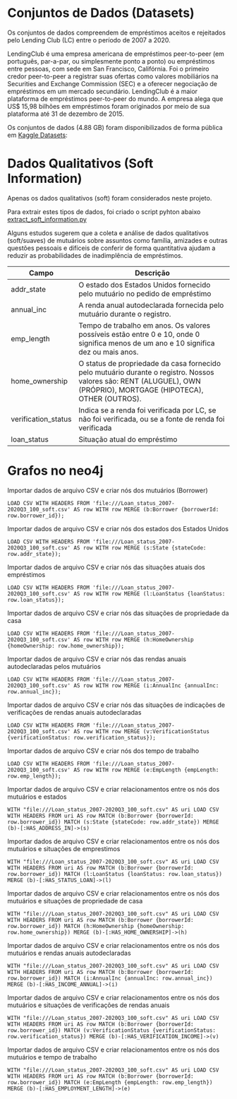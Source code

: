# Conjuntos de Dados (Datasets)

Os conjuntos de dados compreendem de empréstimos aceitos e rejeitados pelo Lending Club (LC) entre o período de 2007 a 2020.

LendingClub é uma empresa americana de empréstimos peer-to-peer (em português, par-a-par, ou simplesmente ponto a ponto) ou  empréstimos entre pessoas, com sede em San Francisco, Califórnia. Foi o primeiro credor peer-to-peer a registrar suas ofertas como valores mobiliários na Securities and Exchange Commission (SEC) e a oferecer negociação de empréstimos em um mercado secundário. LendingClub é a maior plataforma de empréstimos peer-to-peer do mundo. A empresa alega que US$ 15,98 bilhões em empréstimos foram originados por meio de sua plataforma até 31 de dezembro de 2015.

Os conjuntos de dados (4.88 GB) foram disponibilizados de forma pública em [Kaggle Datasets](https://www.kaggle.com/code/faressayah/lending-club-loan-defaulters-prediction/data):

# Dados Qualitativos (Soft Information)

Apenas os dados qualitativos (soft) foram considerados neste projeto.

Para extrair estes tipos de dados, foi criado o script pyhton abaixo [extract_soft_information.py](https://github.com/fabianumfalco/neo4j-lending-club-loan/blob/main/data/extract_soft_information.py)

Alguns estudos sugerem que a coleta e análise de dados qualitativos (soft/suaves) de mutuários sobre assuntos como família, amizades e outras questões pessoais e difíceis de conferir de forma quantitativa ajudam a reduzir as probabilidades de inadimplência de empréstimos.

Campo   | Descrição
--------- | ------
addr_state | O estado dos Estados Unidos fornecido pelo mutuário no pedido de empréstimo
annual_inc | A renda anual autodeclarada fornecida pelo mutuário durante o registro.
emp_length | Tempo de trabalho em anos. Os valores possíveis estão entre 0 e 10, onde 0 significa menos de um ano e 10 significa dez ou mais anos.
home_ownership | O status de propriedade da casa fornecido pelo mutuário durante o registro. Nossos valores são: RENT (ALUGUEL), OWN (PRÓPRIO), MORTGAGE (HIPOTECA), OTHER (OUTROS).
verification_status | Indica se a renda foi verificada por LC, se não foi verificada, ou se a fonte de renda foi verificada
loan_status | Situação atual do empréstimo

# Grafos no neo4j

Importar dados de arquivo CSV e criar nós dos mutuários (Borrower)

`LOAD CSV WITH HEADERS FROM 'file:///Loan_status_2007-2020Q3_100_soft.csv' AS row
WITH row
MERGE (b:Borrower {borrowerId: row.borrower_id});`

Importar dados de arquivo CSV e criar nós dos estados dos Estados Unidos

`LOAD CSV WITH HEADERS FROM 'file:///Loan_status_2007-2020Q3_100_soft.csv' AS row
WITH row
MERGE (s:State {stateCode: row.addr_state});`

Importar dados de arquivo CSV e criar nós das situações atuais dos empréstimos

`LOAD CSV WITH HEADERS FROM 'file:///Loan_status_2007-2020Q3_100_soft.csv' AS row
WITH row
MERGE (l:LoanStatus {loanStatus: row.loan_status});`

Importar dados de arquivo CSV e criar nós das situações de propriedade da casa

`LOAD CSV WITH HEADERS FROM 'file:///Loan_status_2007-2020Q3_100_soft.csv' AS row
WITH row
MERGE (h:HomeOwnership {homeOwnership: row.home_ownership});`

Importar dados de arquivo CSV e criar nós das rendas anuais autodeclaradas pelos mutuários

`LOAD CSV WITH HEADERS FROM 'file:///Loan_status_2007-2020Q3_100_soft.csv' AS row
WITH row
MERGE (i:AnnualInc {annualInc: row.annual_inc});`

Importar dados de arquivo CSV e criar nós das situações de indicações de verificações de rendas anuais autodeclaradas

`LOAD CSV WITH HEADERS FROM 'file:///Loan_status_2007-2020Q3_100_soft.csv' AS row
WITH row
MERGE (v:VerificationStatus {verificationStatus: row.verification_status});`

Importar dados de arquivo CSV e criar nós dos tempo de trabalho

`LOAD CSV WITH HEADERS FROM 'file:///Loan_status_2007-2020Q3_100_soft.csv' AS row
WITH row
MERGE (e:EmpLength {empLength: row.emp_length});`

Importar dados de arquivo CSV e criar relacionamentos entre os nós dos mutuários e estados

`WITH "file:///Loan_status_2007-2020Q3_100_soft.csv" AS uri
LOAD CSV WITH HEADERS FROM uri AS row
MATCH (b:Borrower {borrowerId: row.borrower_id})
MATCH (s:State {stateCode: row.addr_state})
MERGE (b)-[:HAS_ADDRESS_IN]->(s)`

Importar dados de arquivo CSV e criar relacionamentos entre os nós dos mutuários e situações de emprestimos

`WITH "file:///Loan_status_2007-2020Q3_100_soft.csv" AS uri
LOAD CSV WITH HEADERS FROM uri AS row
MATCH (b:Borrower {borrowerId: row.borrower_id})
MATCH (l:LoanStatus {loanStatus: row.loan_status})
MERGE (b)-[:HAS_STATUS_LOAN]->(l)`

Importar dados de arquivo CSV e criar relacionamentos entre os nós dos mutuários e situações de propriedade de casa

`WITH "file:///Loan_status_2007-2020Q3_100_soft.csv" AS uri
LOAD CSV WITH HEADERS FROM uri AS row
MATCH (b:Borrower {borrowerId: row.borrower_id})
MATCH (h:HomeOwnership {homeOwnership: row.home_ownership})
MERGE (b)-[:HAS_HOME_OWNERSHIP]->(h)`

Importar dados de arquivo CSV e criar relacionamentos entre os nós dos mutuários e rendas anuais autodeclaradas

`WITH "file:///Loan_status_2007-2020Q3_100_soft.csv" AS uri
LOAD CSV WITH HEADERS FROM uri AS row
MATCH (b:Borrower {borrowerId: row.borrower_id})
MATCH (i:AnnualInc {annualInc: row.annual_inc})
MERGE (b)-[:HAS_INCOME_ANNUAL]->(i)`

Importar dados de arquivo CSV e criar relacionamentos entre os nós dos mutuários e situações de verificações de rendas anuais

`WITH "file:///Loan_status_2007-2020Q3_100_soft.csv" AS uri
LOAD CSV WITH HEADERS FROM uri AS row
MATCH (b:Borrower {borrowerId: row.borrower_id})
MATCH (v:VerificationStatus {verificationStatus: row.verification_status})
MERGE (b)-[:HAS_VERIFICATION_INCOME]->(v)`

Importar dados de arquivo CSV e criar relacionamentos entre os nós dos mutuários e tempo de trabalho

`WITH "file:///Loan_status_2007-2020Q3_100_soft.csv" AS uri
LOAD CSV WITH HEADERS FROM uri AS row
MATCH (b:Borrower {borrowerId: row.borrower_id})
MATCH (e:EmpLength {empLength: row.emp_length})
MERGE (b)-[:HAS_EMPLOYMENT_LENGTH]->(e)`
